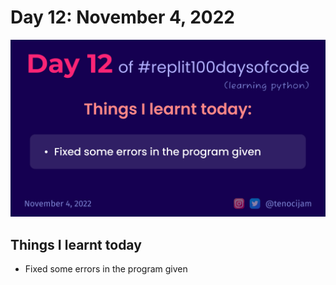 # Day 12: November 4, 2022
![Day 12](Day12.jpg)

## Things I learnt today

- Fixed some errors in the program given